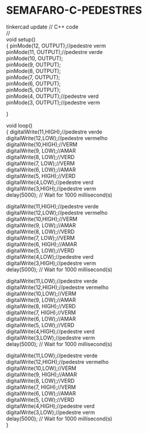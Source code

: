 # SEMAFARO-C-PEDESTRES
tinkercad update
// C++ code<BR>
//<BR>
void setup()<BR>
{
  pinMode(12, OUTPUT);//pedestre verm<BR>
  pinMode(11, OUTPUT);//pedestre verde<BR>
  pinMode(10, OUTPUT);<BR>
  pinMode(9, OUTPUT);<BR>
  pinMode(8, OUTPUT);<BR>
  pinMode(7, OUTPUT);<BR>
  pinMode(6, OUTPUT);<BR>
  pinMode(5, OUTPUT);<BR>
  pinMode(4, OUTPUT);//pedestre verd<BR>
  pinMode(3, OUTPUT);//pedestre verm<BR>

}

void loop()<BR>
{
  digitalWrite(11,HIGH);//pedestre verde<BR>
  digitalWrite(12,LOW);//pedestre vermelho<BR>
  digitalWrite(10,HIGH);//VERM<BR>
  digitalWrite(9, LOW);//AMAR<BR>
  digitalWrite(8, LOW);//VERD<BR>
  digitalWrite(7, LOW);//VERM<BR>
  digitalWrite(6, LOW);//AMAR<BR>
  digitalWrite(5, HIGH);//VERD<BR>
  digitalWrite(4,LOW);//pedestre verd<BR>
  digitalWrite(3,HIGH);//pedestre verm<BR>
  delay(5000); // Wait for 1000 millisecond(s)<BR>
  
  digitalWrite(11,HIGH);//pedestre verde<BR>
  digitalWrite(12,LOW);//pedestre vermelho<BR>
  digitalWrite(10,HIGH);//VERM<BR>
  digitalWrite(9, LOW);//AMAR<BR>
  digitalWrite(8, LOW);//VERD<BR>
  digitalWrite(7, LOW);//VERM<BR>
  digitalWrite(6, HIGH);//AMAR<BR>
  digitalWrite(5, LOW);//VERD<BR>
  digitalWrite(4,LOW);//pedestre verd<BR>
  digitalWrite(3,HIGH);//pedestre verm<BR>
  delay(5000); // Wait for 1000 millisecond(s)<BR>
  
  digitalWrite(11,LOW);//pedestre verde<BR>
  digitalWrite(12,HIGH);//pedestre vermelho<BR>
  digitalWrite(10,LOW);//VERM<BR>
  digitalWrite(9, LOW);//AMAR<BR>
  digitalWrite(8, HIGH);//VERD<BR>
  digitalWrite(7, HIGH);//VERM<BR>
  digitalWrite(6, LOW);//AMAR<BR>
  digitalWrite(5, LOW);//VERD<BR>
  digitalWrite(4,HIGH);//pedestre verd<BR>
  digitalWrite(3,LOW);//pedestre verm<BR>
  delay(5000); // Wait for 1000 millisecond(s)<BR>
  
  digitalWrite(11,LOW);//pedestre verde<BR>
  digitalWrite(12,HIGH);//pedestre vermelho<BR>
  digitalWrite(10,LOW);//VERM<BR>
  digitalWrite(9, HIGH);//AMAR<BR>
  digitalWrite(8, LOW);//VERD<BR>
  digitalWrite(7, HIGH);//VERM<BR>
  digitalWrite(6, LOW);//AMAR<BR>
  digitalWrite(5, LOW);//VERD<BR>
  digitalWrite(4,HIGH);//pedestre verd<BR>
  digitalWrite(3,LOW);//pedestre verm<BR>
  delay(5000); // Wait for 1000 millisecond(s)<BR>
}
 
